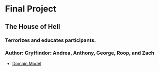 # Final Project
## The House of Hell

### Terrorizes and educates participants.

### Author: Gryffindor: Andrea, Anthony, George, Roop, and Zach

- [Domain Model](/Users/meadg/projects/courses/code_201/House_of_Hell/DOM.png)